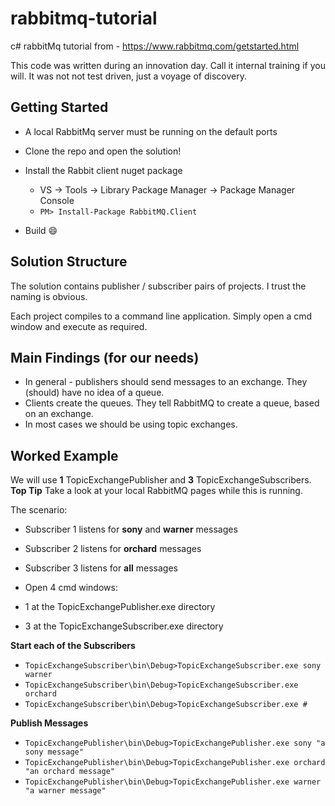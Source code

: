 # rabbitmq-tutorial
c# rabbitMq tutorial from - https://www.rabbitmq.com/getstarted.html

This code was written during an innovation day. Call it internal training if you will.
It was not not test driven, just a voyage of discovery.

## Getting Started
* A local RabbitMq server must be running on the default ports
* Clone the repo and open the solution!
* Install the Rabbit client nuget package
  * VS -> Tools -> Library Package Manager -> Package Manager Console
  *    `PM> Install-Package RabbitMQ.Client`

* Build :smile:

## Solution Structure

The solution contains publisher / subscriber pairs of projects. I trust the naming is obvious.

Each project compiles to a command line application. Simply open a cmd window and execute as required.

## Main Findings (for our needs)
* In general - publishers should send messages to an exchange. They (should) have no idea of a queue.
* Clients create the queues. They tell RabbitMQ to create a queue, based on an exchange.
* In most cases we should be using topic exchanges.

## Worked Example
We will use __1__ TopicExchangePublisher and __3__ TopicExchangeSubscribers.
__Top Tip__ Take a look at your local RabbitMQ pages while this is running.

 The scenario:
 * Subscriber 1 listens for __sony__ and __warner__ messages
 * Subscriber 2 listens for __orchard__ messages
 * Subscriber 3 listens for __all__ messages

 * Open 4 cmd windows:
  * 1 at the TopicExchangePublisher.exe directory
  * 3 at the TopicExchangeSubscriber.exe directory

 __Start each of the Subscribers__
 * `TopicExchangeSubscriber\bin\Debug>TopicExchangeSubscriber.exe sony warner`
 * `TopicExchangeSubscriber\bin\Debug>TopicExchangeSubscriber.exe orchard`
 * `TopicExchangeSubscriber\bin\Debug>TopicExchangeSubscriber.exe #`

 __Publish Messages__
 * `TopicExchangePublisher\bin\Debug>TopicExchangePublisher.exe sony "a sony message"`
 * `TopicExchangePublisher\bin\Debug>TopicExchangePublisher.exe orchard "an orchard message"`
 * `TopicExchangePublisher\bin\Debug>TopicExchangePublisher.exe warner "a warner message"`

